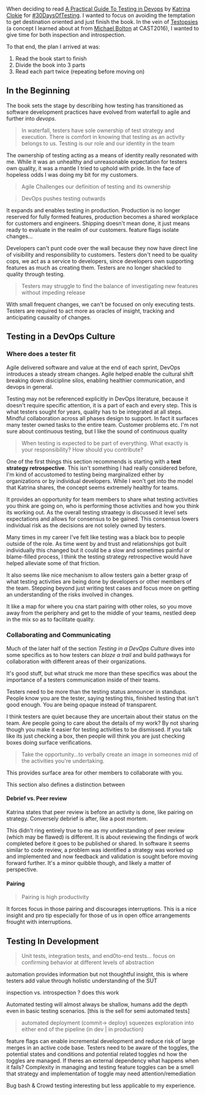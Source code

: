 When deciding to read [A Practical Guide To Testing in Devops]() by [Katrina Clokie]() for [#30DaysOfTesting](). I wanted to focus on avoiding the temptation to get destination oriented and just finish the book. In the vein of [Testopsies]() (a concept I learned about at from [Michael Bolton]() at CAST2016), I wanted to give time for both inspection and introspection. 

To that end, the plan I arrived at was:
1. Read the book start to finish
2. Divide the book into 3 parts
3. Read each part twice (repeating before moving on)

## In the Beginning

The book sets the stage by describing how testing has transitioned as software development practices have evolved from waterfall to agile and further into *devops*.

> In waterfall, testers have sole ownership of test strategy and execution. There is comfort in knowing that testing as an activity belongs to us. Testing is our role and our identity in the team

The ownership of testing acting as a means of identity really resonated with me. While it was an unhealthy and unreasonable expectation for testers own quality, it was a mantle I tried to uphold with pride. In the face of hopeless odds I was doing my bit for my customers. 


> Agile Challenges our definition of testing and its ownership

> DevOps pushes testing outwards

It expands and enables testing in production. Production is no longer reserved for fully formed features, production becomes a shared workplace for customers and engineers. Shipping doesn't mean done, it just means ready to evaluate in the realm of our customers. feature flags isolate changes...

Developers can't punt code over the wall because they now have  direct line of visibility and responsibility to customers. Testers don't need to be quality cops, we act as a service to developers, since developers own supporting features as much as creating them. Testers are no longer shackled to quality through testing. 

> Testers may struggle to find the balance of investigating new features without impeding release

With small frequent changes, we can't be focused on only executing tests. Testers are required to act more as oracles of insight, tracking and anticipating causality of changes. 

## Testing in a DevOps Culture

### Where does a tester fit

Agile delivered software and value at the end of each sprint, DevOps introduces a steady stream changes. 
Agile helped enable the cultural shift breaking down disicipline silos, enabling healthier communication, and devops in general.

Testing may not be referenced explicitly in DevOps literature, because it doesn't require specific attention, it is a part of each and every step. This is what testers sought for years, quality has to be integrated at all steps. Mindful collaboration across all phases design to support. In fact it surfaces many tester owned tasks to the entire team. Customer problems etc. I'm not sure about continuous testing, but I like the sound of continuous quality

> When testing is expected to be part of everything. What exactly is your responsibility? How should you contribute?

One of the first things this section recommends is starting with a  **test strategy retrospective**. This isn't something I had really considered before, I'm kind of accustomed to testing being marginalized either by organizations or by individual developers. While I won't get into the model that Katrina shares, the concept seems extremely healthy for teams. 

It provides an opportunity for team members to share what testing activities you think are going on, who is performing those activities and how you think its working out. As the overall testing straategy is discussed it level sets expectations and allows for consensus to be gained. This consensus lowers individual risk as the decisions are not solely owned by testers. 

Many times in my career I've felt like testing was a black box to people outside of the role. As time went by and trust and relationships got built individually this changed but it could be a slow and sometimes painful or blame-filled process, I think the testing strategy retrospective would have helped alleviate some of that friction. 

It also seems like nice mechanism to allow testers gain a better grasp of what testing activities are being done by developers or other members of the team. Stepping beyond just writing test cases and focus more on getting an understanding of the risks involved in changes.

It like a map for where you cna start pairing with other roles, so you move away from the periphery and  get to the middle of your teams, nestled deep in the mix so as to facilitate quality. 

### Collaborating and Communicating

Much of the later half of the section *Testing in a DevOps Culture* dives into some specifics as to how testers can *blaze a trail* and build pathways for collaboration with different areas of their organizations. 

It's good stuff, but what struck me more than these specifics was about the importance of a testers communication inside of their teams. 

Testers need to be more than the testing status announcer in standups. People know you are the tester, saying testing this, finished testing that isn't good enough. You are being opaque instead of transparent. 

I think testers are quiet because they are uncertain about their status on the team. Are people going to care about the details of my work? By not sharing though you make it easier for testing activities to be dismissed. If you talk like its just checking a box, then people will think you are just checking boxes doing surface verifications.

> Take the opportunity...to verbally create an image in someones mid of the activities you're undertaking.

This provides surface area for other members to collaborate with you. 

This section also defines a distinction between

#### Debrief vs. Peer review 
Katrina states that peer review is before an activity is done, like pairing on strategy. Conversely debrief is after, like a post mortem. 

This didn't ring entirely true to me as my understanding of peer review (which may be flawed) is different. It is about reviewing the findings of work completed before it goes to be published or shared. In software it seems similar to code review, a problem was identified a strategy was worked up and implemented and now feedback and validation is sought before moving forward further. It's a minor quibble though, and likely a matter of perspective.

#### Pairing

> Pairing is high productivity

It forces focus in those pairing and discourages interruptions. This is a nice insight and pro tip especially for those of us in open office arrangements frought with interruptions. 


## Testing In Development
> Unit tests, integration tests, and end0to-end tests... focus on confirming behavior at different levels of abstraction

automation provides information but not thoughtful insight, this is where testers add value through holistic understanding of the SUT

inspection vs. introspection ? does this work

Automated testing will almost always be shallow, humans add the depth even in basic testing scenarios. [this is the sell for semi automated tests]

>automated deployment (commit-> deploy) squeezes exploration into either end of the pipeline (in dev | in production)

feature flags can enable incremental development and reduce risk of large merges in an active code base.
Testers need to be aware of the toggles, the potential states and conditions and potential related toggles nd how the toggles are managed. If theres an external dependency what happens when it fails?
Complexity in managing and testing feature toggles can be a smell that strategy and implementation of toggle may need attention/remediation

Bug bash & Crowd testing interesting but less applicable to my experience.
